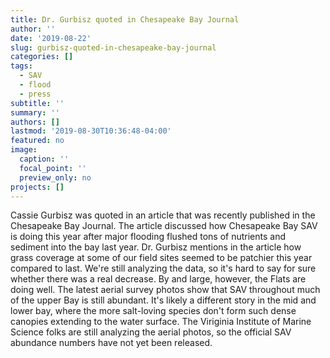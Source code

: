 ```yaml
---
title: Dr. Gurbisz quoted in Chesapeake Bay Journal
author: ''
date: '2019-08-22'
slug: gurbisz-quoted-in-chesapeake-bay-journal
categories: []
tags:
  - SAV
  - flood
  - press
subtitle: ''
summary: ''
authors: []
lastmod: '2019-08-30T10:36:48-04:00'
featured: no
image:
  caption: ''
  focal_point: ''
  preview_only: no
projects: []
---
```

Cassie Gurbisz was quoted in an article that was recently published in the Chesapeake Bay Journal. The article discussed how Chesapeake Bay SAV is doing this year after major flooding flushed tons of nutrients and sediment into the bay last year. Dr. Gurbisz mentions in the article how grass coverage at some of our field sites seemed to be patchier this year compared to last. We're still analyzing the data, so it's hard to say for sure whether there was a real decrease. By and large, however, the Flats are doing well. The latest aerial survey photos show that SAV throughout much of the upper Bay is still abundant. It's likely a different story in the mid and lower bay, where the more salt-loving species don't form such dense canopies extending to the water surface. The Viriginia Institute of Marine Science folks are still analyzing the aerial photos, so the official SAV abundance numbers have not yet been released.